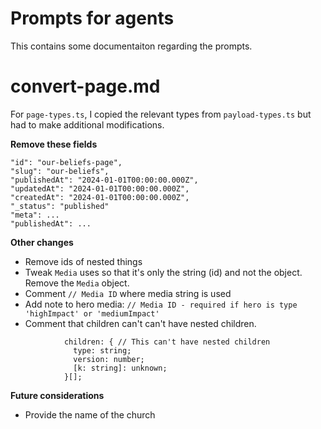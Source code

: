 # Prompts for agents
This contains some documentaiton regarding the prompts.

# convert-page.md
For `page-types.ts`, I copied the relevant types from `payload-types.ts` but had to make additional modifications.


**Remove these fields**
```
"id": "our-beliefs-page",
"slug": "our-beliefs",
"publishedAt": "2024-01-01T00:00:00.000Z",
"updatedAt": "2024-01-01T00:00:00.000Z",
"createdAt": "2024-01-01T00:00:00.000Z",
"_status": "published"
"meta": ...
"publishedAt": ...
```


**Other changes**
- Remove ids of nested things
- Tweak `Media` uses so that it's only the string (id) and not the object. Remove the `Media` object.
- Comment `// Media ID` where media string is used
- Add note to hero media: `// Media ID - required if hero is type 'highImpact' or 'mediumImpact'`
- Comment that children can't can't have nested children.
```
            children: { // This can't have nested children
              type: string;
              version: number;
              [k: string]: unknown;
            }[];
```


**Future considerations**
- Provide the name of the church